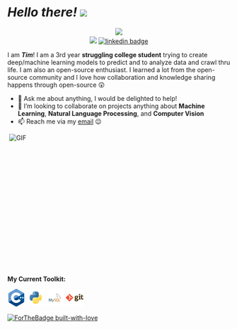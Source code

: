 # *Hello there!* <img src="https://media.giphy.com/media/hvRJCLFzcasrR4ia7z/giphy.gif" width="25px">
<p align='center'>
  <img src='https://komarev.com/ghpvc/?username=tkmanabat&style=flat-square&label=SNIPERS+x+LURKERS+Counter&color=grey'/>
  <br>
  <img src="https://img.shields.io/badge/-tkmanabat@gmail.com-c14438?style=flat-square&logo=Gmail&logoColor=white&link=mailto:tkmanabat@gmail.com">
  <a href="https://www.linkedin.com/in/tkmanabat/"><img src="https://img.shields.io/badge/LinkedIn-blue?style=flat-square&logo=Linkedin&logoColor=white" alt="linkedin badge" style="width:42px;height:42px;"></a>
  
  

I am ***Tim***! I am a 3rd year **struggling college student** trying to create deep/machine learning models to predict and to analyze data and crawl thru life. I am also an open-source enthusiast. I learned a lot from the open-source community and I love how collaboration and knowledge sharing happens through open-source 😲
  
- 💬 Ask me about anything, I would be delighted to help!
- 👯 I’m looking to collaborate on projects anything about **Machine Learning**, **Natural Language Processing**, and **Computer Vision**
- 📫 Reach me via my [email](mailto:tkmanabat@gmail.com) 😉

<img align="right" alt="GIF" src="https://github.com/abhisheknaiidu/abhisheknaiidu/blob/master/code.gif?raw=true" width="500" height="320" />

**My Current Toolkit:**

<code><img height="40" src="https://raw.githubusercontent.com/github/explore/80688e429a7d4ef2fca1e82350fe8e3517d3494d/topics/cpp/cpp.png"></code>
<code><img height="40" src="https://raw.githubusercontent.com/github/explore/80688e429a7d4ef2fca1e82350fe8e3517d3494d/topics/python/python.png"></code>
<code><img height="40" src="https://raw.githubusercontent.com/github/explore/80688e429a7d4ef2fca1e82350fe8e3517d3494d/topics/mysql/mysql.png"></code>
<code><img height="40" src="https://raw.githubusercontent.com/github/explore/80688e429a7d4ef2fca1e82350fe8e3517d3494d/topics/git/git.png"></code>
  

  
[![ForTheBadge built-with-love](http://ForTheBadge.com/images/badges/built-with-love.svg)](https://GitHub.com/Naereen/)
 
<!--
**tkmanabat/tkmanabat** is a ✨ _special_ ✨ repository because its `README.md` (this file) appears on your GitHub profile.

Here are some ideas to get you started:

- 🔭 I’m currently working on ...
- 🌱 I’m currently learning ...
- 👯 I’m looking to collaborate on ...
- 🤔 I’m looking for help with ...
- 💬 Ask me about ...
- 📫 How to reach me: ...
- 😄 Pronouns: ...
- ⚡ Fun fact: ...
-->
